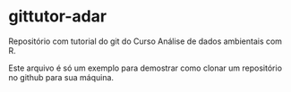 # gittutor-adar

Repositório com tutorial do git do Curso Análise de dados ambientais com R.

Este arquivo é só um exemplo para demostrar como clonar um repositório no github para sua máquina.

